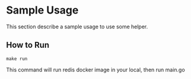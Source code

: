 # Sample Usage

This section describe a sample usage to use some helper.

## How to Run

```
make run
```

This command will run redis docker image in your local, then run main.go
